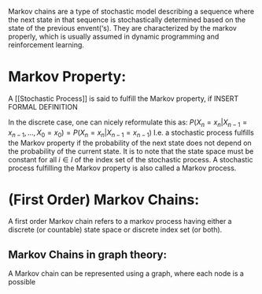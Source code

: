 Markov chains are a type of stochastic model describing a sequence where the next state in that sequence is stochastically determined based on the state of the previous envent(‘s).
They are characterized by the markov properly, which is usually assumed in dynamic programming and reinforcement learning.

# Markov Property:
A [[Stochastic Process]] is said to fulfill the Markov property, if INSERT FORMAL DEFINITION

In the discrete case, one can nicely reformulate this as:
$P(X_n = x_n | X_{n-1} = x_{n-1}, …, X_0 = x_0) = P(X_n = x_n | X_{n-1} = x_{n-1})$ 
I.e. a stochastic process fulfills the Markov property if the probability of the next state does not depend on the probability of the current state.
It is to note that the state space must be constant for all $i \in I$ of the index set of the stochastic process. 
A stochastic process fulfilling the Markov property is also called a Markov process.


# (First Order) Markov Chains:
A first order Markov chain refers to a markov process having either a discrete (or countable) state space or discrete index set (or both).

## Markov Chains in graph theory:
A Markov chain can be represented using a graph, where each node is a possible 
